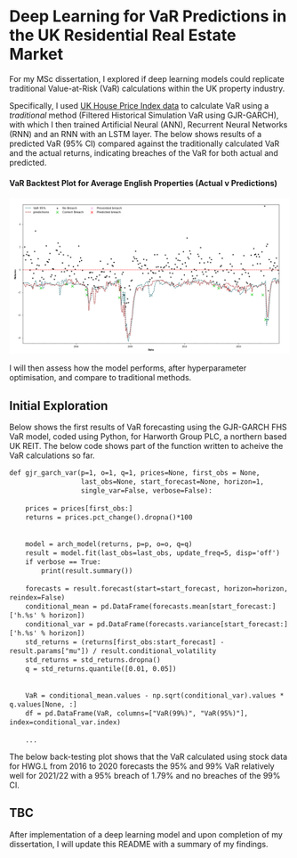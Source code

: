 
# Deep Learning for VaR Predictions in the UK Residential Real Estate Market

For my MSc dissertation, I explored if deep learning models could replicate traditional Value-at-Risk (VaR) calculations within the UK property industry. 

Specifically, I used [UK House Price Index data](https://www.gov.uk/government/collections/uk-house-price-index-reports) to calculate VaR using a *traditional* method (Filtered Historical Simulation VaR using GJR-GARCH), with which I then trained Artificial Neural  (ANN), Recurrent Neural Networks (RNN) and an RNN with an LSTM layer. The below shows results of a predicted VaR (95% CI) compared against the traditionally calculated VaR and the actual returns, indicating breaches of the VaR for both actual and predicted.

#### VaR Backtest Plot for Average English Properties (Actual v Predictions)
![example_VaR](https://github.com/joemarron/real-estate-risk-forecasting/blob/main/average_England_ANN_var_prediction_backtest.png)

I will then assess how the model performs, after hyperparameter optimisation, and compare to traditional methods.

## Initial Exploration
Below shows the first results of VaR forecasting using the GJR-GARCH FHS VaR model, coded using Python, for Harworth Group PLC, a northern based UK REIT. The below code shows part of the function written to acheive the VaR calculations so far.

```
def gjr_garch_var(p=1, o=1, q=1, prices=None, first_obs = None,
                  last_obs=None, start_forecast=None, horizon=1,
                  single_var=False, verbose=False):
    
    prices = prices[first_obs:]
    returns = prices.pct_change().dropna()*100


    model = arch_model(returns, p=p, o=o, q=q)
    result = model.fit(last_obs=last_obs, update_freq=5, disp='off')
    if verbose == True:
        print(result.summary())
    
    forecasts = result.forecast(start=start_forecast, horizon=horizon, reindex=False)
    conditional_mean = pd.DataFrame(forecasts.mean[start_forecast:]['h.%s' % horizon])
    conditional_var = pd.DataFrame(forecasts.variance[start_forecast:]['h.%s' % horizon])
    std_returns = (returns[first_obs:start_forecast] - result.params["mu"]) / result.conditional_volatility
    std_returns = std_returns.dropna()
    q = std_returns.quantile([0.01, 0.05])
    
    
    VaR = conditional_mean.values - np.sqrt(conditional_var).values * q.values[None, :]
    df = pd.DataFrame(VaR, columns=["VaR(99%)", "VaR(95%)"], index=conditional_var.index)

    ...
```

The below back-testing plot shows that the VaR calculated using stock data for HWG.L from 2016 to 2020 forecasts the 95% and 99% VaR relatively well for 2021/22 with a 95% breach of 1.79% and no breaches of the 99% CI. 

## TBC
After implementation of a deep learning model and upon completion of my dissertation, I will update this README with a summary of my findings.



